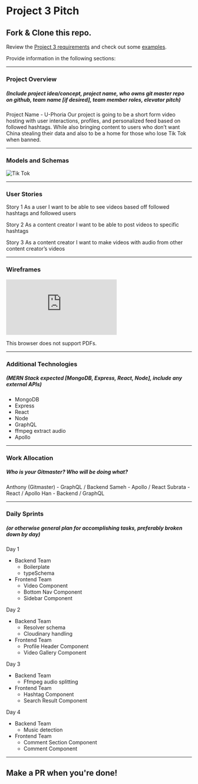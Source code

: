 # Project 3 Pitch

## Fork & Clone this repo.

Review the [Project 3 requirements](https://tmdarneille.gitbook.io/sei-ga-sea/11-projects/project-3#project-feedback-evaluation) and check out some [examples](https://tmdarneille.gitbook.io/sei-ga-sea/11-projects/past-projects/project3).

Provide information in the following sections:

----------------------------------------------------------
### Project Overview
##### (Include project idea/concept, project name, who owns git master repo on github, team name [if desired], team member roles, elevator pitch)

Project Name - U-Phoria
Our project is going to be a short form video hosting with user interactions, profiles, and personalized feed based on followed hashtags. While also bringing content to users who don’t want China stealing their data and also to be a home for those who lose Tik Tok when banned.


----------------------------------------------------------
### Models and Schemas

![Tik Tok](https://i.imgur.com/7EvoYAn.png)

----------------------------------------------------------
### User Stories

Story 1
As a user I want to be able to see videos based off followed hashtags and followed users

Story 2
As a content creator I want to be able to post videos to specific hashtags

Story 3
As a content creator I want to make videos with audio from other content creator’s videos


----------------------------------------------------------
### Wireframes

<embed src="https://s3.amazonaws.com/assets.mockflow.com/app/wireframepro/fileexport/Export_Da16bbeb2f44cf2847f5dc6c1b16c3494.pdf">
   <p>This browser does not support PDFs.
</embed>

----------------------------------------------------------
### Additional Technologies
##### (MERN Stack expected [MongoDB, Express, React, Node], include any external APIs)

* MongoDB
* Express
* React
* Node
* GraphQL
* ffmpeg extract audio
* Apollo


----------------------------------------------------------
### Work Allocation
##### Who is your Gitmaster? Who will be doing what? 

Anthony (Gitmaster) - GraphQL / Backend
Sameh - Apollo / React 
Subrata - React / Apollo
Han - Backend / GraphQL

----------------------------------------------------------
### Daily Sprints
##### (or otherwise general plan for accomplishing tasks, preferably broken down by day)

Day 1
* Backend Team
    * Boilerplate
    * typeSchema
* Frontend Team
    * Video Component
    * Bottom Nav Component
    * Sidebar Component

Day 2
* Backend Team
    * Resolver schema
    * Cloudinary handling
* Frontend Team
    * Profile Header Component
    * Video Gallery Component


Day 3
* Backend Team
    * Ffmpeg audio splitting
* Frontend Team
    * Hashtag Component
    * Search Result Component

Day 4
* Backend Team
    * Music detection
* Frontend Team
    * Comment Section Component
    * Comment Component


----------------------------------------------------------

## Make a PR when you're done!
